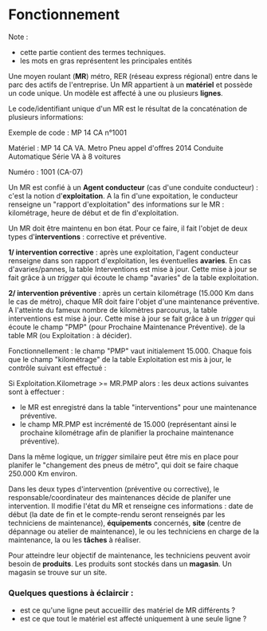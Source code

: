 # Fonctionnement

Note : 
- cette partie contient des termes techniques.
- les mots en gras représentent les principales entités

Une moyen roulant (__MR__) métro, RER (réseau express régional) entre dans le parc des actifs de l'entreprise. 
Un MR appartient à un __matériel__ et possède un code unique.
Un modèle est affecté à une ou plusieurs __lignes__.

Le code/identifiant unique d'un MR est le résultat de la concaténation de plusieurs informations:

Exemple de code : MP 14 CA n°1001

Matériel : MP 14 CA VA. Metro Pneu appel d'offres 2014 Conduite Automatique Série VA à 8 voitures

Numéro : 1001 (CA-07)

Un MR est confié à un __Agent conducteur__ (cas d'une conduite conducteur) : c'est la notion d'__exploitation__. A la fin d'une expoitation, le conducteur renseigne un "rapport d'exploitation" des informations sur le MR : kilométrage, heure de début et de fin d'exploitation.

Un MR doit être maintenu en bon état. Pour ce faire, il fait l'objet de deux types d'__interventions__ : corrective et préventive.

__1/ intervention corrective__ : après une exploitation, l'agent conducteur renseigne dans son rapport d'exploitation, les éventuelles __avaries__. En cas d'avaries/pannes, la table Interventions est mise à jour. Cette mise à jour se fait grâce à un _trigger_ qui écoute le champ "avaries" de la table exploitation.

__2/ intervention préventive__ : après un certain kilométrage (15.000 Km dans le cas de métro), chaque MR doit faire l'objet d'une maintenance préventive. A l'atteinte du fameux nombre de kilomètres parcourus, la table interventions est mise à jour. Cette mise à jour se fait grâce à un _trigger_ qui écoute le champ "PMP" (pour Prochaine Maintenance Préventive). de la table MR (ou Exploitation : à décider).

Fonctionnellement : le champ "PMP" vaut initialement 15.000. Chaque fois que le champ "kilométrage" de la table Exploitation est mis à jour, le contrôle suivant est effectué :

Si Exploitation.Kilometrage >= MR.PMP alors : les deux actions suivantes sont à effectuer :
- le MR est enregistré dans la table "interventions" pour une maintenance préventive.
- le champ MR.PMP est incrémenté de 15.000 (représentant ainsi le prochaine kilométrage afin de planifier la prochaine maintenance préventive).

Dans la même logique, un _trigger_ similaire peut être mis en place pour planifer le "changement des pneus de métro", qui doit se faire chaque 250.000 Km environ.


Dans les deux types d'intervention (préventive ou corrective), le responsable/coordinateur des maintenances décide de planifer une intervention. Il modifie l'état du MR et renseigne ces informations : date de début (la date de fin et le compte-rendu seront renseignés par les techniciens de maintenance), __équipements__ concernés, __site__ (centre de dépannage ou atelier de maintenance), le ou les techniciens en charge de la maintenance, la ou les __tâches__ à réaliser.

Pour atteindre leur objectif de maintenance, les techniciens peuvent avoir besoin de __produits__. Les produits sont stockés dans un __magasin__. Un magasin se trouve sur un site.

### Quelques questions à éclaircir :
- est ce qu'une ligne peut accueillir des matériel de MR différents ?
- est ce que tout le matériel est affecté uniquement à une seule ligne ?

